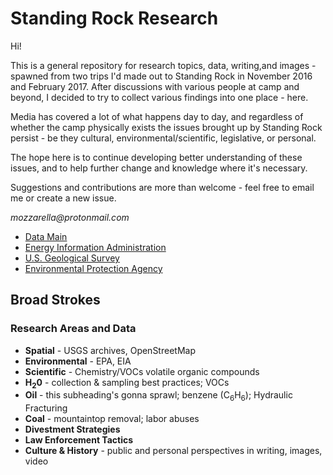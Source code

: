 # Standing Rock Research

Hi! 

This is a general repository for research topics, data, writing,and images - spawned from two trips I'd made out to Standing Rock in November 2016 and February 2017. After discussions with various people at camp and beyond, I decided to try to collect various findings into one place - here. 

Media has covered a lot of what happens day to day, and regardless of whether the camp physically exists the issues brought up by Standing Rock persist - be they cultural, environmental/scientific, legislative, or personal. 

The hope here is to continue developing better understanding of these issues, and to help further change and knowledge where it's necessary.

Suggestions and contributions are more than welcome - feel free to email me or create a new issue. 

_mozzarella@protonmail.com_

- [Data Main](data)
- [Energy Information Administration](data/EIA)
- [U.S. Geological Survey](data/USGS)
- [Environmental Protection Agency](data/EPA)

## Broad Strokes

### Research Areas and Data
- **Spatial** - USGS archives, OpenStreetMap
- **Environmental** - EPA, EIA
- **Scientific** - Chemistry/VOCs volatile organic compounds
- **H<sub>2</sub>0** - collection & sampling best practices; VOCs
- **Oil** - this subheading's gonna sprawl; benzene (C<sub>6</sub>H<sub>6</sub>); Hydraulic Fracturing
- **Coal** - mountaintop removal; labor abuses
- **Divestment Strategies**
- **Law Enforcement Tactics**
- **Culture & History** - public and personal perspectives in writing, images, video






